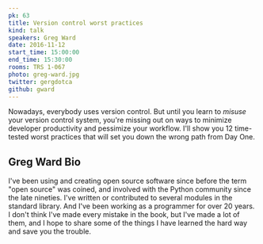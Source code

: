 ```yaml
---
pk: 63
title: Version control worst practices
kind: talk
speakers: Greg Ward
date: 2016-11-12
start_time: 15:00:00
end_time: 15:30:00
rooms: TRS 1-067
photo: greg-ward.jpg
twitter: gergdotca
github: gward
---
```


Nowadays, everybody uses version control. But until you learn to *misuse* your version control system, you're missing out on ways to minimize developer productivity and pessimize your workflow. I'll show you 12 time-tested worst practices that will set you down the wrong path from Day One.

## Greg Ward Bio

I've been using and creating open source software since before the term "open source" was coined, and involved with the Python community since the late nineties. I've written or contributed to several modules in the standard library. And I've been working as a programmer for over 20 years. I don't think I've made every mistake in the book, but I've made a lot of them, and I hope to share some of the things I have learned the hard way and save you the trouble.